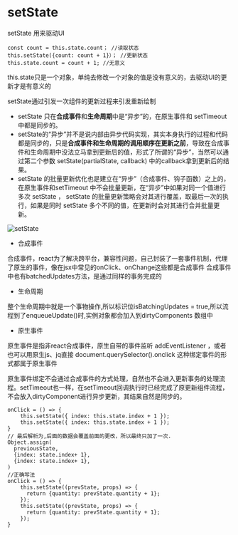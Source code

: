 # setState

setState 用来驱动UI

```JSX
const count = this.state.count； //读取状态
this.setState({count: count + 1}）； //更新状态
this.state.count = count + 1; //无意义
```

this.state只是一个对象，单纯去修改一个对象的值是没有意义的，去驱动UI的更新才是有意义的

setState通过引发一次组件的更新过程来引发重新绘制

* setState 只在**合成事件**和**生命周期**中是“异步”的，在原生事件和 setTimeout 中都是同步的。
* setState的“异步”并不是说内部由异步代码实现，其实本身执行的过程和代码都是同步的，只是**合成事件和生命周期的调用顺序在更新之前**，导致在合成事件和生命周期中没法立马拿到更新后的值，形式了所谓的“异步”，当然可以通过第二个参数 setState(partialState, callback) 中的callback拿到更新后的结果。
* setState 的批量更新优化也是建立在“异步”（合成事件、钩子函数）之上的，在原生事件和setTimeout 中不会批量更新，在“异步”中如果对同一个值进行多次 setState ， setState 的批量更新策略会对其进行覆盖，取最后一次的执行，如果是同时 setState 多个不同的值，在更新时会对其进行合并批量更新。

![setState](https://pic1.zhimg.com/80/4fd1a155faedff00910dfabe5de143fc_hd.png)

* 合成事件

合成事件，react为了解决跨平台，兼容性问题，自己封装了一套事件机制，代理了原生的事件，像在jsx中常见的onClick、onChange这些都是合成事件
合成事件中也有batchedUpdates方法，是通过同样的事务完成的

* 生命周期

整个生命周期中就是一个事物操作,所以标识位isBatchingUpdates = true,所以流程到了enqueueUpdate()时,实例对象都会加入到dirtyComponents 数组中

* 原生事件

原生事件是指非react合成事件，原生自带的事件监听 addEventListener ，或者也可以用原生js、jq直接 document.querySelector().onclick 这种绑定事件的形式都属于原生事件

原生事件绑定不会通过合成事件的方式处理，自然也不会进入更新事务的处理流程。setTimeout也一样，在setTimeout回调执行时已经完成了原更新组件流程，不会放入dirtyComponent进行异步更新，其结果自然是同步的。

```JSX
onClick = () => {
    this.setState({ index: this.state.index + 1 });
    this.setState({ index: this.state.index + 1 });
}
// 最后解析为,后面的数据会覆盖前面的更改，所以最终只加了一次.
Object.assign(
  previousState,
  {index: state.index+ 1},
  {index: state.index+ 1},
)
//正确写法
onClick = () => {
    this.setState((prevState, props) => {
      return {quantity: prevState.quantity + 1};
    });
    this.setState((prevState, props) => {
      return {quantity: prevState.quantity + 1};
    });
}
```
